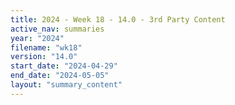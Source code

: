 ```yaml
---
title: 2024 - Week 18 - 14.0 - 3rd Party Content
active_nav: summaries
year: "2024"
filename: "wk18"
version: "14.0"
start_date: "2024-04-29"
end_date: "2024-05-05"
layout: "summary_content"
---
```


